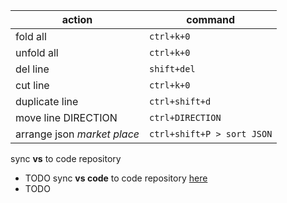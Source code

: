 | action| command|
|---|---|
|fold all | `ctrl+k+0`|
|unfold all | `ctrl+k+0`|
|del line | `shift+del`|
|cut line | `ctrl+k+0`|
|duplicate line | `ctrl+shift+d`|
|move line DIRECTION | `ctrl+DIRECTION`|
|arrange json *market place*| `ctrl+shift+P > sort JSON` |

sync **vs** to code repository
+ TODO
sync **vs code** to code repository [here](https://code.visualstudio.com/docs/editor/versioncontrol)
+ TODO